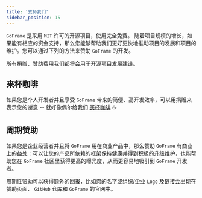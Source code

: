 ```yaml
---
title: '支持我们'
sidebar_position: 15
---
```


`GoFrame` 是采用 `MIT` 许可的开源项目，使用完全免费。 随着项目规模的增长，如果能有相应的资金支持，那么您能够帮助我们更好更快地推动项目的发展和项目的维护。您可以通过下列的方法来赞助 `GoFrame` 的开发。

所有捐赠、赞助费用我们都将会用于开源项目发展建设。

## 来杯咖啡

如果您是个人开发者并且享受 `GoFrame` 带来的简便、高开发效率，可以用捐赠来表示您的谢意 \-\- 就好像偶尔给我们 [买杯咖啡](https://goframe.org/pages/viewpage.action?pageId=1115633) ☕️

## 周期赞助

如果您是企业经营者并且将 `GoFrame` 用在商业产品中，那么赞助 `GoFrame` 有商业上的益处：可以让您的产品所依赖的框架保持健康并得到积极的升级维护，也能帮助您在 `GoFrame` 社区里获得更高的曝光度，从而更容易地吸引到 `GoFrame` 开发者。

周期性赞助可以获得额外的回报，比如您的名字或组织/企业 `Logo` 及链接会出现在赞助页面、 `GitHub` 仓库和 `GoFrame` 的官网中。